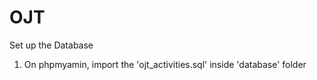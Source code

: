 OJT
===
Set up the Database
1. On phpmyamin, import the 'ojt_activities.sql' inside 'database' folder
